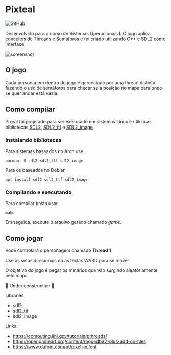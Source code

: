 # Pixteal

![GitHub](https://img.shields.io/github/license/lincolncpp/pixteal?color=red&style=flat-square)

Desenvolvido para o curso de Sistemas Operacionais I. O jogo aplica conceitos de Threads e Semáforos e foi criado utilizando C++ e SDL2 como interface

<img src="https://i.ibb.co/jbTRK7F/print.png" alt="screenshot"></a>

## O jogo
Cada personagem dentro do jogo é gerenciado por uma thread distinta fazendo o uso de semáforos para checar se a posição no mapa para onde se quer andar está vazia.

## Como compilar

Pixeal foi projetado para ser executado em sistemas Linux e utiliza as bibliotecas [SDL2](https://www.libsdl.org), [SDL2_ttf](https://www.libsdl.org/projects/SDL_ttf/) e [SDL2_image](https://www.libsdl.org/projects/SDL_image/)

### Instalando bibliotecas

Para sistemas baseados no Arch use

`pacman -S sdl2 sdl2_ttf sdl2_image`

Para os baseados no Debian

`apt install sdl2 sdl2_ttf sdl2_image`

### Compilando e executando

Para compilar basta usar

`make`

Em seguida, execute o arquivo gerado chamado _game_.

## Como jogar
Você controlará o personagem chamado **Thread 1**

Use as setas direcionais ou as teclas WASD para se mover

O objetivo do jogo é pegar os minérios que vão surgindo aleatóriamente pelo mapa




:construction: Under construction :construction: 

Libraries
- sdl2
- sdl2_ttf
- sdl2_image

Links:
- https://computing.llnl.gov/tutorials/pthreads/
- https://opengameart.org/content/roguedb32-plus-add-on-tiles
- https://www.dafont.com/pt/pixelsix.font
